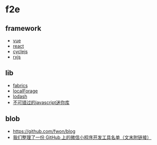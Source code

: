 # f2e

## framework

- [vue](https://github.com/vuejs/vue)
- [react](https://github.com/facebook/react)
- [cyclejs](https://github.com/cyclejs/cyclejs)
- [rxjs](https://github.com/ReactiveX/rxjs)

## lib
- [fabrics](https://github.com/kangax/fabric.js)
- [localForage](https://github.com/localForage/localForage)
- [lodash](/f2e/lodash.md)
- [不可错过的javascript迷你库
](https://juejin.im/entry/5aa728fbf265da239147c59a?utm_source=gold_browser_extension)
## blob
- https://github.com/fwon/blog
- [我们整理了一份 GitHub 上的微信小程序开发工具名单（文末附链接）](https://mp.weixin.qq.com/s/DxwkB7tZH4lzt3vUU_dunw)